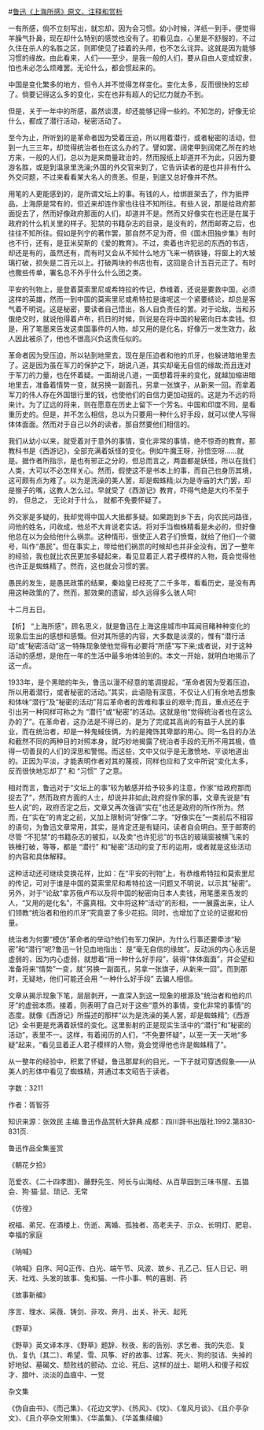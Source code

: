 #[鲁迅《上海所感》原文、注释和赏析](https://www.vrrw.net/wx/9822.html)

一有所感，倘不立刻写出，就忘却，因为会习惯。幼小时候，洋纸一到手，便觉得羊臊气扑鼻，现在却什么特别的感觉也没有了。初看见血，心里是不舒服的，不过久住在杀人的名胜之区，则即使见了挂着的头颅，也不怎么诧异。这就是因为能够习惯的缘故。由此看来，人们——至少，是我一般的人们，要从自由人变成奴隶，怕也未必怎么烦难罢。无论什么，都会惯起来的。

中国是变化繁多的地方，但令人并不觉得怎样变化。变化太多，反而很快的忘却了。倘要记得这么多的变化，实在也非有超人的记忆力就办不到。

但是，关于一年中的所感，虽然谈漠，却还能够记得一些的。不知怎的，好像无论什么，都成了潜行活动，秘密活动了。

至今为止，所听到的是革命者因为受着压迫，所以用着潜行，或者秘密的活动，但到一九三三年，却觉得统治者也在这么办的了。譬如罢，阔佬甲到阔佬乙所在的地方来，一般的人们，总以为是来商量政治的，然而报纸上却道并不为此，只因为要游名胜，或是到温泉里洗澡;外国的外交官来到了，它告诉读者的是也并非有什么外交问题，不过来看看某大名人的贵恙。但是，到底又总好像并不然。

用笔的人更能感到的，是所谓文坛上的事。有钱的人，给绑匪架去了，作为抵押品，上海原是常有的，但近来却连作家也往往不知所往。有些人说，那是给政府那面捉去了，然而好像政府那面的人们，却道并不是。然而又好像实在也还是在属于政府的什么机关里的样子。犯禁的书籍杂志的目录，是没有的，然而邮寄之后，也往往不知所往。假如是列宁的著作罢，那自然不足为奇，但《国木田独步集》有时也不行，还有，是亚米契斯的《爱的教育》。不过，卖着也许犯忌的东西的书店，却还是有的，虽然还有，而有时又会从不知什么地方飞来一柄铁锤，将窗上的大玻璃打破，损失是二百元以上。打破两块的书店也有，这回是合计五百元正了。有时也撒些传单，署名总不外乎什么什么团之类。

平安的刊物上，是登着莫索里尼或希特拉的传记，恭维着，还说是要救中国，必须这样的英雄，然而一到中国的莫索里尼或希特拉是谁呢这一个紧要结论，却总是客气着不明说。这是秘密，要读者自己悟出，各人自负责任的罢。对于论敌，当和苏俄绝交时，就说他得着卢布，抗日的时候，则说是在将中国的秘密向日本卖钱。但是，用了笔墨来告发这卖国事件的人物，却又用的是化名，好像万一发生效力，敌人因此被杀了，他也不很高兴负这责任似的。

革命者因为受压迫，所以钻到地里去，现在是压迫者和他的爪牙，也躲进暗地里去了。这是因为虽在军刀的保护之下，胡说八道，其实却毫无自信的缘故;而且连对于军刀的力量，也在怀着疑。一面胡说八道，一面想着将来的变化，就越加缩进暗地里去，准备着情势一变，就另换一副面孔，另拿一张旗子，从新来一回。而拿着军刀的伟人存在外国银行里的钱，也使他们的自信力更加动摇的。这是为不远的将来计。为了辽远的将来，则在愿意在历史上留下一个芳名。中国和印度不同，是看重历史的。但是，并不怎么相信，总以为只要用一种什么好手段，就可以使人写得体体面面。然而对于自己以外的读者，那自然要他们相信的。

我们从幼小以来，就受着对于意外的事情，变化非常的事情，绝不惊奇的教育。那教科书是《西游记》，全部充满着妖怪的变化。例如牛魔王呀，孙悟空呀……就是。据作者所指示，是也有邪正之分的，但总而言之，两面都是妖怪，所以在我们人类，大可以不必怎样关心。然而，假使这不是书本上的事，而自己也身历其境，这可颇有点为难了。以为是洗澡的美人罢，却是蜘蛛精;以为是寺庙的大门罢，却是猴子的嘴，这教人怎么过。早就受了《西游记》教育，吓得气绝是大约不至于的， 但总之， 无论对于什么， 就都不免要怀疑了。

外交家是多疑的，我却觉得中国人大抵都多疑。如果跑到乡下去，向农民问路径，问他的姓名，问收成，他总不大肯说老实话。将对手当蜘蛛精看是未必的，但好像他总在以为会给他什么祸祟。这种情形，很使正人君子们愤慨，就给了他们一个徽号，叫作“愚民”。但在事实上，带给他们祸祟的时候却也并非全没有。因了一整年的经验，我也就比农民更加多疑起来，看见显着正人君子模样的人物，竟会觉得他也许正是蜘蛛精了。然而，这也就会习惯的罢。

愚民的发生，是愚民政策的结果，秦始皇已经死了二千多年，看看历史，是没有再用这种政策的了，然而，那效果的遗留，却久远得多么骇人呵!

十二月五日。



【析】 “上海所感”，顾名思义，就是鲁迅在上海这座城市中耳闻目睹种种变化的现象后生出的感想和感慨。但对其所感的内容，大多数是淡漠的，惟有“潜行活动”或“秘密活动”这一特殊现象使他觉得有必要将“所感”写下来;或者说，对于这种活动的感想，是他在一年的生活中最多地体验到的。本文一开始，就明白地揭示了这一点。

1933年，是个黑暗的年头，鲁迅以漫不经意的笔调提起，“革命者因为受着压迫，所以用着潜行，或者秘密的活动。”其实，此语隐有深意，不仅让人们有余地去想象和体味“潜行”及“秘密的活动”背后革命者的苦难和事业的艰辛;而且，重点还在于引出另一种同样可称之为 “潜行”或“秘密”的活动。这就是他“觉得统治者也在这么办的了”。在革命者，这办法是不得已的，是为了完成其高尚的有益于人民的事业，而在统治者，却是一种鬼蜮伎俩，为的是掩饰其卑鄙的用心。同一名目的办法和截然不同的两种目的对照本身，就巧妙地揭露了统治者手段的无所不用其极，值得一切善艮的人们的深思和警惕。而这些，文中又似乎是无激愤地、平谈地道出的。正因为平淡，才能表明作者对其的蔑视，同样也应和了文中所说“变化太多，反而很快地忘却了” 和 “习惯” 了之意。

相对而言，鲁迅对于“文坛上的事”较为敏感并给予较多的注意，作家“给政府那而捉去了”，然而政府方面的人士，却说并非如此;政府捉作家的事，文章先说是“有些人说”的，政府否定之后，文章又再次强调“实在”也还是政府的所作所为。然而，在“实在”的肯定之前，又加上限制词“好像”二字。“好像实在”一类前后不相容的语句，为鲁迅文章常用，其实，是肯定还是有疑问，读者自会明白。至于邮寄的尽管 “不犯禁”的书籍杂志的被扣，以及卖“也许犯忌”的书店的玻璃窗被横飞来的铁棰打破，等等，都是 “潜行” 和“秘密”活动的变了形的运用，或者就是这些活动的内容和具体解释。

这种活动还可继续变换花样，比如：在“平安的刊物”上，有恭维希特拉和莫索里尼的传记，可对于谁是中国的莫索里尼和希特拉这一问题又不明说，以示其“秘密”。另外，对于“论敌”拿苏俄卢布以及将中国的秘密向日本人卖钱，用笔墨来告发的人，“又用的是化名”，不露真相。文中将这种“活动”的形相，一一展露出来，让人们领教“统治者和他的爪牙”究竟耍了多少花招。同时，也增加了立论的证据和份量。

统治者为何要“模仿”革命者的举动?他们有军刀保护，为什么行事还要牵涉“秘密”和“潜行”呢?鲁迅一针见血地指出： 是“毫无自信的缘故”。反动派的内心永远是虚弱的，因为内心虚弱，就想着“用一种什么好手段”，装得“体体面面”，并企望和准备将来“情势”一变，就“另换一副面孔，另拿一张旗子，从新来一回”。而到那时，无疑地，他们可能还会用 “一种什么好手段” 去骗人相信。

文章从揭示现象下笔，层层剥开，一直深入到这一现象的根源及“统治者和他的爪牙”的虚弱本质。接着，则表明了自己对于这些“意外的事情，变化非常的事情”的态度。就像《西游记》所描述的那样“以为是洗澡的美人罢，却是蜘蛛精”;《西游记》全书更是充满着妖怪的变化。这里影射的正是现实生活中的“潜行”和“秘密的活动”，表里不一。这样，有着阅历的人们，“不免要怀疑”，以至一天一天地“多疑”起来，“看见显着正人君子模样的人物，竟会觉得他也许是蜘蛛精了”。

从一整年的经验中，积累了怀疑，鲁迅那犀利的目光，一下子就可穿透假象——从美人的形体中看见了蜘蛛精，并通过本文昭告于读者。

字数：3211

作者：胥智芬

知识来源：张效民 主编.鲁迅作品赏析大辞典.成都：四川辞书出版社.1992.第830-831页.

鲁迅作品全集鉴赏

《朝花夕拾》

范爱农、《二十四孝图》、藤野先生、阿长与山海经、从百草园到三味书屋、五猖会、狗·猫·鼠、琐记、无常

《仿徨》

祝福、弟兄、在酒楼上、伤逝、离婚、孤独者、高老夫子、示众、长明灯、肥皂、幸福的家庭

《呐喊》

《呐喊》自序、阿Q正传、白光、端午节、风波、故乡、孔乙己、狂人日记、明天、社戏、头发的故事、兔和猫、一件小事、鸭的喜剧、药

《故事新编》

序言、理水、采薇、铸剑、非攻、奔月、出关、补天、起死

《野草》

《野草》英文译本序、《野草》题辞、秋夜、影的告别、求乞者、我的失恋、复仇、复仇〔其二〕、希望、雪、风筝、好的故事、过客、死火、狗的驳诘、失掉的好地狱、墓碣文、颓败线的颤动、立论、死后、这样的战士、聪明人和傻子和奴才、腊叶、淡淡的血痕中、一觉

杂文集

《伪自由书》、《而己集》、《花边文学》、《热风》、《坟》、《准风月谈》、《且介亭杂文》、《且介亭杂文附集》、《华盖集》、《华盖集续编》

